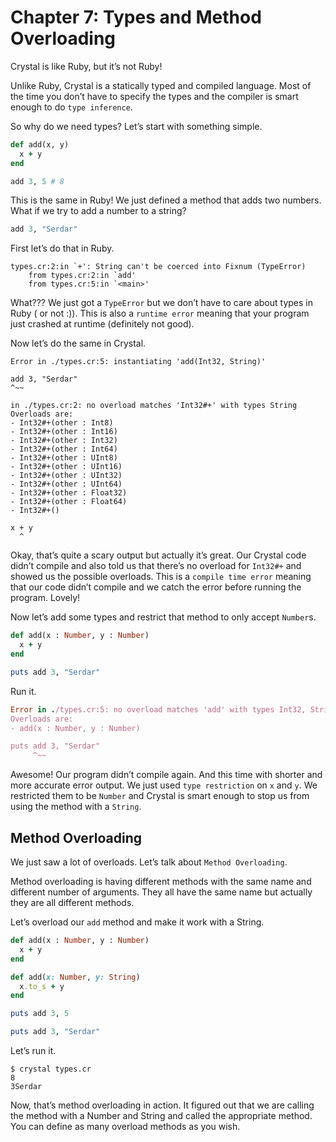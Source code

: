 # Chapter 7: Types and Method Overloading

Crystal is like Ruby, but it’s not Ruby!

Unlike Ruby, Crystal is a statically typed and compiled language. Most of the time you don’t have to specify the types and the compiler is smart enough to do `type inference`.

So why do we need types? Let’s start with something simple.

```ruby
def add(x, y)
  x + y
end

add 3, 5 # 8
```

This is the same in Ruby! We just defined a method that adds two numbers. What if we try to add a number to a string?

```ruby
add 3, "Serdar"
```

First let’s do that in Ruby.

```text
types.cr:2:in `+': String can't be coerced into Fixnum (TypeError)
    from types.cr:2:in `add'
    from types.cr:5:in `<main>'
```

What??? We just got a `TypeError` but we don’t have to care about types in Ruby \( or not :\)\). This is also a `runtime error` meaning that your program just crashed at runtime \(definitely not good\).

Now let’s do the same in Crystal.

```text
Error in ./types.cr:5: instantiating 'add(Int32, String)'

add 3, "Serdar"
^~~

in ./types.cr:2: no overload matches 'Int32#+' with types String
Overloads are:
- Int32#+(other : Int8)
- Int32#+(other : Int16)
- Int32#+(other : Int32)
- Int32#+(other : Int64)
- Int32#+(other : UInt8)
- Int32#+(other : UInt16)
- Int32#+(other : UInt32)
- Int32#+(other : UInt64)
- Int32#+(other : Float32)
- Int32#+(other : Float64)
- Int32#+()

x + y
  ^
```

Okay, that’s quite a scary output but actually it’s great. Our Crystal code didn’t compile and also told us that there’s no overload for `Int32#+` and showed us the possible overloads. This is a `compile time error` meaning that our code didn’t compile and we catch the error before running the program. Lovely!

Now let’s add some types and restrict that method to only accept `Number`s.

```ruby
def add(x : Number, y : Number)
  x + y
end

puts add 3, "Serdar"
```

Run it.

```ruby
Error in ./types.cr:5: no overload matches 'add' with types Int32, String
Overloads are:
- add(x : Number, y : Number)

puts add 3, "Serdar"
     ^~~
```

Awesome! Our program didn’t compile again. And this time with shorter and more accurate error output. We just used `type restriction` on `x` and `y`. We restricted them to be `Number` and Crystal is smart enough to stop us from using the method with a `String`.

## Method Overloading  <a id="method-overloading"></a>

We just saw a lot of overloads. Let’s talk about `Method Overloading`.

Method overloading is having different methods with the same name and different number of arguments. They all have the same name but actually they are all different methods.

Let’s overload our `add` method and make it work with a String.

```ruby
def add(x : Number, y : Number)
  x + y
end

def add(x: Number, y: String)
  x.to_s + y
end

puts add 3, 5

puts add 3, "Serdar"
```

Let’s run it.

```text
$ crystal types.cr
8
3Serdar
```

Now, that’s method overloading in action. It figured out that we are calling the method with a Number and String and called the appropriate method. You can define as many overload methods as you wish.

